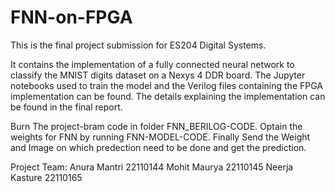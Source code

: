 # FNN-on-FPGA

This is the final project submission for ES204 Digital Systems.

It contains the implementation of a fully connected neural network to classify the MNIST digits dataset on a Nexys 4 DDR board. The Jupyter notebooks used to train the model and the Verilog files containing the FPGA implementation can be found. The details explaining the implementation can be found in the final report.


Burn The project-bram code in folder FNN_BERILOG-CODE. Optain the weights for FNN by running FNN-MODEL-CODE. Finally Send the Weight and Image on which predection need to be done and get the prediction.

Project Team:
Anura Mantri 22110144
Mohit Maurya 22110145
Neerja Kasture 22110165
